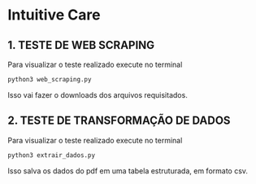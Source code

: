 # Intuitive Care

## 1. TESTE DE WEB SCRAPING

Para visualizar o teste realizado execute no terminal

```python
python3 web_scraping.py

```

Isso vai fazer o downloads dos arquivos requisitados.

## 2. TESTE DE TRANSFORMAÇÃO DE DADOS

Para visualizar o teste realizado execute no terminal

```python
python3 extrair_dados.py

```

Isso salva os dados do pdf em uma tabela estruturada, em formato csv.